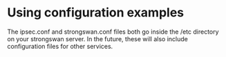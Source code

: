 # Using configuration examples

The ipsec.conf and strongswan.conf files both go inside the /etc directory on your strongswan server. 
In the future, these will also include configuration files for other services. 